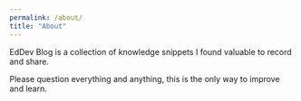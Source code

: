 ```yaml
---
permalink: /about/
title: "About"
---
```


EdDev Blog is a collection of knowledge snippets I found valuable to record
and share.

Please question everything and anything, this is the only way to improve and
learn.

